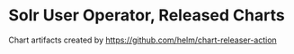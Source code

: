 # Solr User Operator, Released Charts

Chart artifacts created by https://github.com/helm/chart-releaser-action
